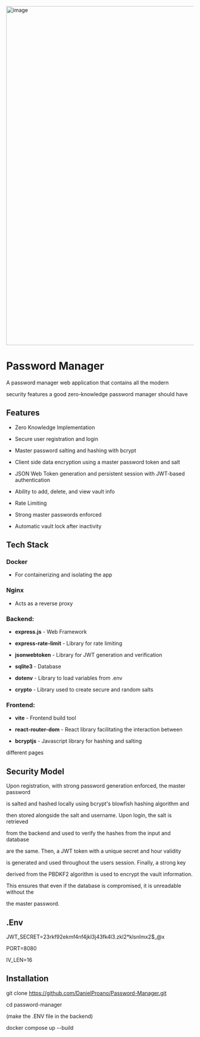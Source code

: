 <img width="1901" height="909" alt="image" src="https://github.com/user-attachments/assets/1bbc9eb2-0704-4ddb-88b5-3e265aad4c47" />

# Password Manager

A password manager web application that contains all the modern

security features a good zero-knowledge password manager should have

## Features

- Zero Knowledge Implementation

- Secure user registration and login

- Master password salting and hashing with bcrypt

- Client side data encryption using a master password token and salt

- JSON Web Token generation and persistent session with JWT-based authentication

- Ability to add, delete, and view vault info

- Rate Limiting

- Strong master passwords enforced

- Automatic vault lock after inactivity

## Tech Stack

### Docker

- For containerizing and isolating the app

### Nginx 

- Acts as a reverse proxy

### Backend:

- **express.js** - Web Framework

- **express-rate-limit** - Library for rate limiting

- **jsonwebtoken** - Library for JWT generation and verification

- **sqlite3** - Database

- **dotenv** - Library to load variables from .env

- **crypto** - Library used to create secure and random salts

### Frontend:

- **vite** - Frontend build tool

- **react-router-dom** - React library facilitating the interaction between

- **bcryptjs** - Javascript library for hashing and salting

different pages

## Security Model

Upon registration, with strong password generation enforced, the master password

is salted and hashed locally using bcrypt's blowfish hashing algorithm and

then stored alongside the salt and username. Upon login, the salt is retrieved

from the backend and used to verify the hashes from the input and database

are the same. Then, a JWT token with a unique secret and hour validity 

is generated and used throughout the users session. Finally, a strong key

derived from the PBDKF2 algorithm is used to encrypt the vault information.

This ensures that even if the database is compromised, it is unreadable without the

the master password.

## .Env

JWT_SECRET=23rkf92ekmf4nf4jkl3j43fk4l3.zkl2*klsnImx2$_@x

PORT=8080

IV_LEN=16

## Installation

git clone https://github.com/DanielProano/Password-Manager.git

cd password-manager

(make the .ENV file in the backend)

docker compose up --build
